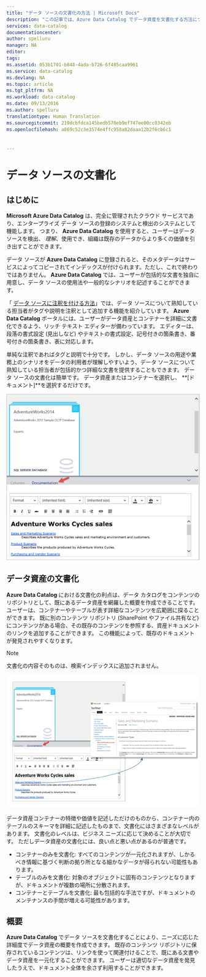 ```yaml
---
title: "データ ソースの文書化の方法 | Microsoft Docs"
description: "この記事では、Azure Data Catalog でデータ資産を文書化する方法について重点的に説明しています。"
services: data-catalog
documentationcenter: 
author: spelluru
manager: NA
editor: 
tags: 
ms.assetid: 053b1701-b848-4ada-b726-6f485caa9961
ms.service: data-catalog
ms.devlang: NA
ms.topic: article
ms.tgt_pltfrm: NA
ms.workload: data-catalog
ms.date: 09/13/2016
ms.author: spelluru
translationtype: Human Translation
ms.sourcegitcommit: 219dcbfdca145bedb570eb9ef747ee00cc0342eb
ms.openlocfilehash: a869c52c3e3574e4ffc958a82daaa12b2f6cb6c1


---
```

# <a name="document-data-sources"></a>データ ソースの文書化
## <a name="introduction"></a>はじめに
**Microsoft Azure Data Catalog** は、完全に管理されたクラウド サービスであり、エンタープライズ データ ソースの登録のシステムと検出のシステムとして機能します。 つまり、 **Azure Data Catalog** を使用すると、ユーザーはデータ ソースを検出、 *理解*、使用でき、組織は既存のデータからより多くの価値を引き出すことができます。

データ ソースが **Azure Data Catalog** に登録されると、そのメタデータはサービスによってコピーされてインデックスが付けられます。ただし、これで終わりではありません。 **Azure Data Catalog** では、ユーザーが包括的な文書を独自に用意し、データ ソースの使用法や一般的なシナリオを記述することができます。

「 [データ ソースに注釈を付ける方法](data-catalog-how-to-annotate.md)」では、データ ソースについて熟知している担当者がタグや説明を注釈として追加する機能を紹介しています。 **Azure Data Catalog** ポータルには、ユーザーがデータ資産とコンテナーを詳細に文書化できるよう、リッチ テキスト エディターが備わっています。 エディターは、段落の書式設定 (見出しなど) やテキストの書式設定、記号付きの箇条書き、番号付きの箇条書き、表に対応します。

単純な注釈であればタグと説明で十分です。 しかし、データ ソースの用途や業務上のシナリオをデータの利用者が理解しやすいよう、データ ソースについて熟知している担当者が包括的かつ詳細な文書を提供することもできます。 データ ソースの文書化は簡単です。 データ資産またはコンテナーを選択し、 **[ドキュメント]**を選択するだけです。

![](media\\data-catalog-documentation\\data-catalog-documentation.png)

## <a name="documenting-data-assets"></a>データ資産の文書化
**Azure Data Catalog** における文書化の利点は、データ カタログをコンテンツのリポジトリとして、既にあるデータ資産を網羅した概要を作成できることです。 ユーザーは、コンテナーやテーブルが表す詳細なコンテンツを広範囲に探ることができます。 既に別のコンテンツ リポジトリ (SharePoint やファイル共有など) にコンテンツがある場合、その既存のコンテンツを参照する、資産ドキュメントのリンクを追加することができます。 この機能によって、既存のドキュメントが発見されやすくなります。

> [!NOTE]
> 文書化の内容そのものは、検索インデックスに追加されません。
> 
> 

![](media\\data-catalog-documentation\\data-catalog-documentation2.png)

データ資産コンテナーの特徴や価値を記述しただけのものから、コンテナー内のテーブルのスキーマを詳細に記述したものまで、文書化にはさまざまなレベルがあります。 文書化のレベルは、ビジネス ニーズに応じて決めることが大切です。 ただしデータ資産の文書化には、良い点と悪い点があるのが普通です。

* コンテナーのみを文書化: すべてのコンテンツが一元化されますが、しかるべき情報に基づく判断の拠り所となる細かなデータが得られない可能性もあります。
* テーブルのみを文書化: 対象のオブジェクトに固有のコンテンツとなりますが、ドキュメントが複数の場所に分散されます。
* コンテナーとテーブルを文書化: 最も包括的な手法ですが、ドキュメントのメンテナンスの手間が増える可能性があります。

## <a name="summary"></a>概要
**Azure Data Catalog** でデータ ソースを文書化することにより、ニーズに応じた詳細度でデータ資産の概要を作成できます。  既存のコンテンツ リポジトリに保存されているコンテンツは、リンクを使って関連付けることで、既にある文書やデータ資産を一元化することができます。 ユーザーは適切なデータ資産を発見したうえで、ドキュメント全体を余さず利用することができます。




<!--HONumber=Nov16_HO3-->


